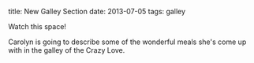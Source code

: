 title: New Galley Section
date: 2013-07-05
tags: galley

Watch this space!

Carolyn is going to describe some of the wonderful meals she's come up with
in the galley of the Crazy Love.
